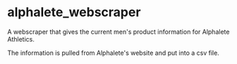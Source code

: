 # alphalete_webscraper 
A webscraper that gives the current men's product information for Alphalete Athletics. 
 
The information is pulled from Alphalete's website and put into a csv file. 
